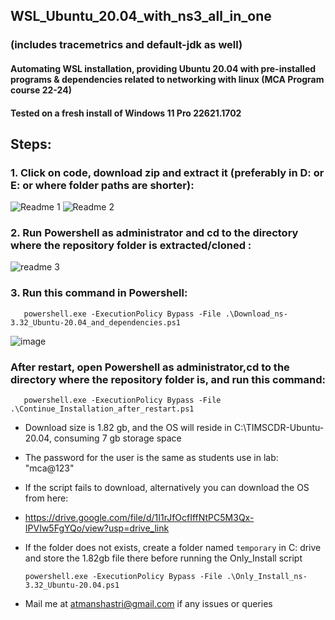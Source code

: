  ## WSL_Ubuntu_20.04_with_ns3_all_in_one 
 ### (includes tracemetrics and default-jdk as well) ###
#### Automating WSL installation, providing Ubuntu 20.04 with pre-installed programs & dependencies related to networking with linux (MCA Program course 22-24) ####
#### Tested on a fresh install of Windows 11 Pro 22621.1702 ####
## Steps: ##

### 1. Click on code, download zip and extract it (preferably in D: or E: or where folder paths are shorter): ###

![Readme 1](https://github.com/Atman-Shastri/WSL_Ubuntu_20.04_with_ns3_all_in_one/assets/126988436/df21ab78-96b0-48b6-b9fb-83afc90f1224)
![Readme 2](https://github.com/Atman-Shastri/WSL_Ubuntu_20.04_with_ns3_all_in_one/assets/126988436/48f9ae6a-ce70-4a78-93d0-3877c4bc3cc8)


### 2. Run Powershell as administrator and cd to the directory where the repository folder is extracted/cloned : ###

![readme 3](https://github.com/Atman-Shastri/WSL_Ubuntu_20.04_with_ns3_all_in_one/assets/126988436/2ec9593a-c447-43b1-92a6-1ac1336b0c5a)

### 3. Run this command in Powershell: ###

       powershell.exe -ExecutionPolicy Bypass -File .\Download_ns-3.32_Ubuntu-20.04_and_dependencies.ps1
                         
![image](https://github.com/Atman-Shastri/WSL_Ubuntu_20.04_with_ns3_all_in_one/assets/126988436/5a40ea0a-f37b-4c23-8d13-861c106f3e1f)

### After restart, open Powershell as administrator,cd to the directory where the repository folder is, and run this command: ###

       powershell.exe -ExecutionPolicy Bypass -File .\Continue_Installation_after_restart.ps1
              
- Download size is 1.82 gb, and the OS will reside in C:\TIMSCDR-Ubuntu-20.04, consuming 7 gb storage space
- The password for the user is the same as students use in lab: "mca@123"

- If the script fails to download, alternatively you can download the OS from here:
- https://drive.google.com/file/d/1I1rJfOcfIffNtPC5M3Qx-IPVIw5FgYQo/view?usp=drive_link
- If the folder does not exists, create a folder named `temporary` in C: drive and store the 1.82gb file there before running the Only_Install script

      powershell.exe -ExecutionPolicy Bypass -File .\Only_Install_ns-3.32_Ubuntu-20.04.ps1
           
- Mail me at atmanshastri@gmail.com if any issues or queries
